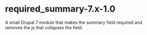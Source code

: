 required_summary-7.x-1.0
========================

A small Drupal 7 module that makes the summary field required and removes the js that collapses the field.
